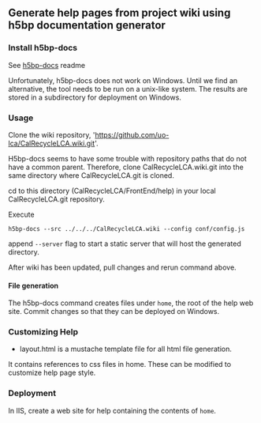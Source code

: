 ## Generate help pages from project wiki using h5bp documentation generator

### Install h5bp-docs

See [h5bp-docs](https://github.com/mklabs/h5bp-docs) readme

Unfortunately, h5bp-docs does not work on Windows. Until we find an alternative, the tool needs to be run on a unix-like 
system. The results are stored in a subdirectory for deployment on Windows.

### Usage

Clone the wiki repository, 'https://github.com/uo-lca/CalRecycleLCA.wiki.git'.

H5bp-docs seems to have some trouble with repository paths that do not have a common parent. Therefore, clone CalRecycleLCA.wiki.git into the same directory where CalRecycleLCA.git is cloned.

cd to this directory (CalRecycleLCA/FrontEnd/help) in your local CalRecycleLCA.git repository.

Execute

`h5bp-docs --src ../../../CalRecycleLCA.wiki --config conf/config.js`

append `--server` flag to start a static server that will host the generated directory. 

After wiki has been updated, pull changes and rerun command above.

#### File generation

The h5bp-docs command creates files under `home`, the root of the help web site. Commit changes so that they can be deployed 
on Windows.

### Customizing Help

* layout.html is a mustache template file for all html file generation.

It contains references to css files in home. These can be modified to customize help page style.

### Deployment

In IIS, create a web site for help containing the contents of `home`.


